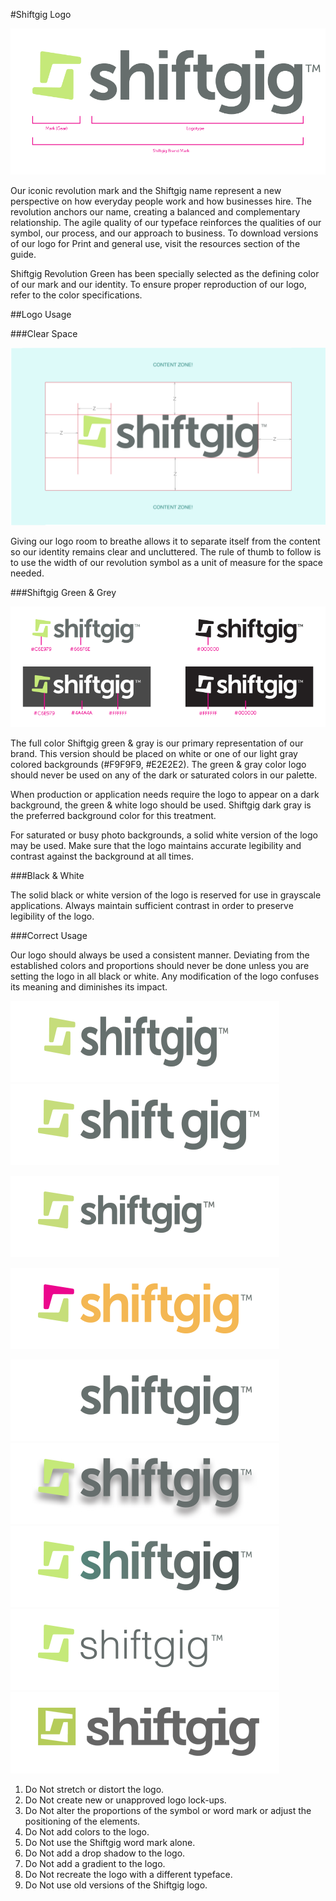 #Shiftgig Logo

![image](./images/sg_logo_mark.png)

Our iconic revolution mark and the Shiftgig name represent a new perspective on how everyday people work and how businesses hire. The revolution anchors our name, creating a balanced and complementary relationship. The agile quality of our typeface reinforces the qualities of our symbol, our process, and our approach to business. To download versions of our logo for Print and general use, visit the resources section of the guide.

Shiftgig Revolution Green has been specially selected as the defining color of our mark and our identity. To ensure proper reproduction of our logo, refer to the color specifications.
   
##Logo Usage

###Clear Space

![image](./images/sg_logo_exterior_spacing.png)

Giving our logo room to breathe allows it to separate itself from the content so our identity remains clear and uncluttered. The rule of thumb to follow is to use the width of our revolution symbol as a unit of measure for the space needed.

###Shiftgig Green & Grey

![image](./images/sg_logo_variants.png)

The full color Shiftgig green & gray is our primary representation of our brand. This version should be placed on white or one of our light gray colored backgrounds (#F9F9F9, #E2E2E2). The green & gray color logo should never be used on any of the dark or saturated colors in our palette. 

When production or application needs require the logo to appear on a dark background, the green & white logo should be used. Shiftgig dark gray is the preferred background color for this treatment.

For saturated or busy photo backgrounds, a solid white version of the logo may be used. Make sure that the logo maintains accurate legibility and contrast against the background at all times.

###Black & White

The solid black or white version of the logo is reserved for use in grayscale applications. Always maintain sufficient contrast in order to preserve legibility of the logo.

###Correct Usage

Our logo should always be used a consistent manner. Deviating from the established colors and proportions should never be done unless you are setting the logo in all black or white. Any modification of the logo confuses its meaning and diminishes its impact.


![image](./images/sg_logo_bad_8.png)
![image](./images/sg_logo_bad_5.png)

![image](./images/sg_logo_bad_7.png)

![image](./images/sg_logo_bad_4.png)

![image](./images/sg_logo_bad_6.png)
![image](./images/sg_logo_bad_1.png)
![image](./images/sg_logo_bad_2.png)
![image](./images/sg_logo_bad_3.png)
![image](./images/sg_logo_bad_9.png)


1. Do Not stretch or distort the logo.
2. Do Not create new or unapproved logo lock-ups.
3. Do Not alter the proportions of the symbol or word mark or adjust the positioning of the elements.
4. Do Not add colors to the logo.
5. Do Not use the Shiftgig word mark alone.
1. Do Not add a drop shadow to the logo.
2. Do Not add a gradient to the logo.
3. Do Not recreate the logo with a different typeface.
3. Do Not use old versions of the Shiftgig logo.

